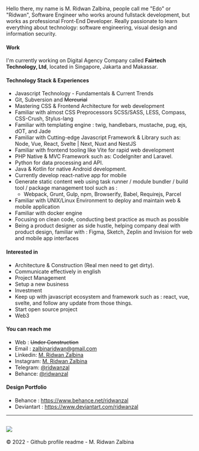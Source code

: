 Hello there, my name is M. Ridwan Zalbina, people call me "Edo" or "Ridwan", Software Engineer who works around fullstack development, but works as professional Front-End Developer. Really passionate to learn everything about technology: software engineering, visual design and information security.

#### Work

I'm currently working on Digital Agency Company called **Fairtech Technology, Ltd**, located in Singapore, Jakarta and Makassar.

#### Technology Stack  & Experiences 

- Javascript Technology  - Fundamentals & Current Trends
- Git, Subversion and ~~Mercurial~~
- Mastering CSS & Frontend Architecture for web development
- Familiar with almost CSS Preprocessors SCSS/SASS, LESS, Compass, CSS-Crush, Stylus-lang
- Familiar with templating engine : twig, handlebars, mustache, pug, ejs, dOT, and Jade
- Familiar with Cutting-edge Javascript Framework & Library such as: Node, Vue, React, Svelte | Next, Nuxt and NestJS
- Familiar with frontend tooling like Vite for rapid web development
- PHP Native & MVC Framework such as: CodeIgniter and Laravel.
- Python for data processing and API.
- Java & Kotlin for native Android development.
- Currently develop react-native app for mobile
- Generate static content web using task runner / module bundler / build tool / package management tool such as :
  - Webpack, Grunt, Gulp, npm, Browserify, Babel, Requirejs, Parcel
- Familiar with UNIX/Linux Environment to deploy and maintain web & mobile application
- Familiar with docker engine
- Focusing on clean code, conducting best practice as much as possible
- Being a product designer as side hustle, helping company deal with product design, familiar with : Figma, Sketch, Zeplin and Invision for web and mobile app interfaces

#### Interested in

- Architecture & Construction (Real men need to get dirty). 
- Communicate effectively in english
- Project Management
- Setup a new business
- Investment
- Keep up with javascript ecosystem and framework such as : react, vue, svelte, and follow any update from those things.
- Start open source project
- Web3

#### You can reach me

- Web : ~~Under Construction~~ 
- Email :  [zalbinaridwan@gmail.com](mailto:zalbinaridwan@gmail.com)
- Linkedin: [M. Ridwan Zalbina](https://www.linkedin.com/in/mridwanzalbina/)
- Instagram: [M. Ridwan Zalbina](https://www.instagram.com/ridwanzal/)
- Telegram: [@ridwanzal](https://t.me/ridwanzal)
- Behance: [@ridwanzal](https://behance.net/ridwanzal)

#### Design Portfolio
- Behance : https://www.behance.net/ridwanzal
- Deviantart : https://www.deviantart.com/ridwanzal

------
![](https://komarev.com/ghpvc/?username=ridwanzal&color=blueviolet)
------

&copy; 2022 - Github profile readme - M. Ridwan Zalbina
